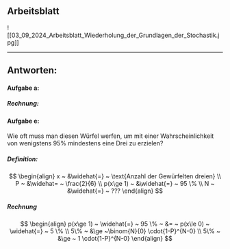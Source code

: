 ## Arbeitsblatt

![[03_09_2024_Arbeitsblatt_Wiederholung_der_Grundlagen_der_Stochastik.jpg]]

---

## Antworten:
#### Aufgabe a:
##### Rechnung:


#### Aufgabe e:
Wie oft muss man diesen Würfel werfen, um mit einer Wahrscheinlichkeit von wenigstens 95% mindestens eine Drei zu erzielen?
##### Definition:

$$
\begin{align}
x ~ &\widehat{=} ~ \text{Anzahl der Gewürfelten dreien} \\
P ~ &\widehat= ~ \frac{2}{6} \\
p(x\ge 1) ~ &\widehat{=} ~ 95 \% \\
N ~ &\widehat{=} ~ ???
\end{align}
$$

##### Rechnung

$$
\begin{align}
p(x\ge 1) ~ \widehat{=} ~ 95 \% ~ &= ~ p(x\le 0) ~ \widehat{=} ~ 5 \% \\
5\% ~ &\ge ~\binom{N}{0} \cdot{1-P}^{N-0} \\
5\% ~ &\ge ~ 1 \cdot{1-P}^{N-0}
\end{align}
$$



